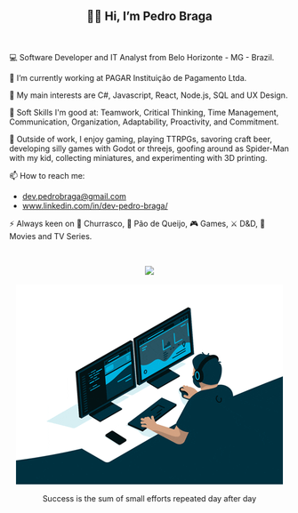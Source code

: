 ## <p align=center>👋🏻 Hi, I’m Pedro Braga</p>

<br>

💻 Software Developer and IT Analyst from Belo Horizonte - MG - Brazil.

💼 I’m currently working at PAGAR Instituição de Pagamento Ltda.

💬 My main interests are C#, Javascript, React, Node.js, SQL and UX Design.

🧠 Soft Skills I'm good at: Teamwork, Critical Thinking, Time Management, Communication, Organization, Adaptability, Proactivity, and Commitment.

🧩 Outside of work, I enjoy gaming, playing TTRPGs, savoring craft beer, developing silly games with Godot or threejs, goofing around as Spider-Man with my kid, collecting miniatures, and experimenting with 3D printing.

📫 How to reach me:
- dev.pedrobraga@gmail.com
- www.linkedin.com/in/dev-pedro-braga/

⚡ Always keen on 🍖 Churrasco, 🧀 Pão de Queijo, 🎮 Games, ⚔️ D&D, 🍿 Movies and TV Series.

<br>

<p align="center">
  <a href="https://skillicons.dev">
    <img src="https://skillicons.dev/icons?i=html,css,js,ts,react,nextjs,vite,tailwind,nodejs,express,cs,dotnet,postgres,mongodb,godot" />
  </a>
</p>

<p align="center">
  <img src="https://github.com/Pedro-Prev/Pedro-Prev/blob/main/Dev.gif"/>
</p>

<p align="center">
Success is the sum of small efforts repeated day after day
</p>

